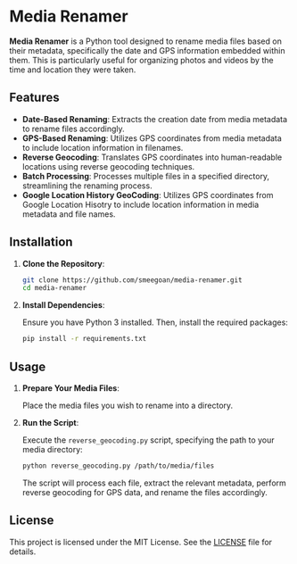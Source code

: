 # Media Renamer

**Media Renamer** is a Python tool designed to rename media files based on their metadata, specifically the date and GPS information embedded within them. This is particularly useful for organizing photos and videos by the time and location they were taken.

## Features

- **Date-Based Renaming**: Extracts the creation date from media metadata to rename files accordingly.
- **GPS-Based Renaming**: Utilizes GPS coordinates from media metadata to include location information in filenames.
- **Reverse Geocoding**: Translates GPS coordinates into human-readable locations using reverse geocoding techniques.
- **Batch Processing**: Processes multiple files in a specified directory, streamlining the renaming process.
- **Google Location History GeoCoding**: Utilizes GPS coordinates from Google Location Hisotry to include location information in media metadata and file names.

## Installation

1. **Clone the Repository**:

   ```bash
   git clone https://github.com/smeegoan/media-renamer.git
   cd media-renamer
   ```

2. **Install Dependencies**:

   Ensure you have Python 3 installed. Then, install the required packages:

   ```bash
   pip install -r requirements.txt
   ```

## Usage

1. **Prepare Your Media Files**:

   Place the media files you wish to rename into a directory.

2. **Run the Script**:

   Execute the `reverse_geocoding.py` script, specifying the path to your media directory:

   ```bash
   python reverse_geocoding.py /path/to/media/files
   ```

   The script will process each file, extract the relevant metadata, perform reverse geocoding for GPS data, and rename the files accordingly.

## License

This project is licensed under the MIT License. See the [LICENSE](https://github.com/smeegoan/media-renamer/blob/main/LICENSE) file for details.

